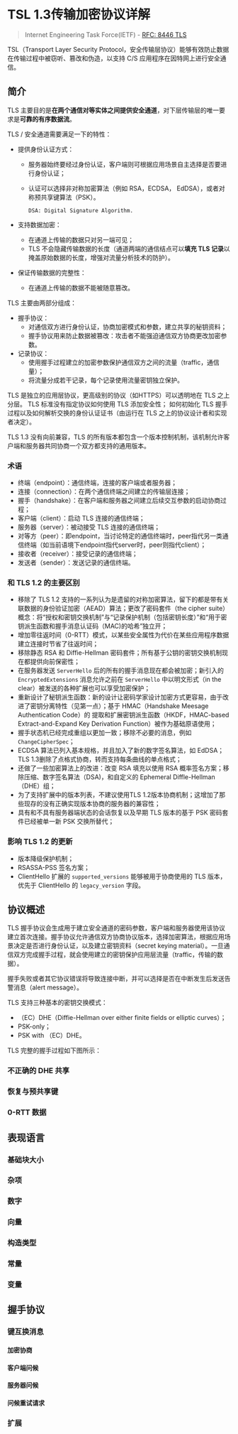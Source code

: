 # TSL 1.3传输加密协议详解

> Internet Engineering  Task Force(IETF) - [RFC: 8446 TLS](https://www.rfc-editor.org/rfc/pdfrfc/rfc8446.txt.pdf)

TSL（Transport Layer Security Protocol，安全传输层协议）能够有效防止数据在传输过程中被窃听、篡改和伪造，以支持 C/S 应用程序在因特网上进行安全通信。

## 简介

TLS 主要目的是**在两个通信对等实体之间提供安全通道**，对下层传输层的唯一要求是**可靠的有序数据流**。

TLS / 安全通道需要满足一下的特性：

- 提供身份认证方式：

  - 服务器始终要经过身份认证，客户端则可根据应用场景自主选择是否要进行身份认证；

  - 认证可以选择非对称加密算法（例如 RSA，ECDSA， EdDSA），或者对称预共享键算法（PSK）。

    `DSA: Digital Signature Algorithm.`

- 支持数据加密：

  - 在通道上传输的数据只对另一端可见；
  - TLS 不会隐藏传输数据的长度（通道两端的通信结点可以**填充 TLS 记录**以掩盖原始数据的长度，增强对流量分析技术的防护）。

- 保证传输数据的完整性：

  - 在通道上传输的数据不能被随意篡改。

TLS 主要由两部分组成：

- 握手协议：
  - 对通信双方进行身份认证，协商加密模式和参数，建立共享的秘钥资料；
  - 握手协议用来防止数据被篡改：攻击者不能强迫通信双方协商更改加密参数。
- 记录协议：
  - 使用握手过程建立的加密参数保护通信双方之间的流量（traffic，通信量）；
  - 将流量分成若干记录，每个记录使用流量密钥独立保护。

TLS 是独立的应用层协议，更高级别的协议（如HTTPS）可以透明地在 TLS 之上分层。 TLS 标准没有指定协议如何使用 TLS 添加安全性； 如何初始化 TLS 握手过程以及如何解析交换的身份认证证书（由运行在 TLS 之上的协议设计者和实现者决定）。

TLS 1.3 没有向前兼容，TLS 的所有版本都包含一个版本控制机制，该机制允许客户端和服务器共同协商一个双方都支持的通用版本。

### 术语

- 终端（endpoint）：通信终端，连接的客户端或者服务器；
- 连接（connection）：在两个通信终端之间建立的传输层连接；
- 握手（handshake）：在客户端和服务器之间建立后续交互参数的启动协商过程；
- 客户端（client）：启动 TLS 连接的通信终端；
- 服务器（server）：被动接受 TLS 连接的通信终端；
- 对等方（peer）：即endpoint，当讨论特定的通信终端时，peer指代另一类通信终端（如当前语境下endpoint指代server时，peer则指代client）；
- 接收者（receiver）：接受记录的通信终端；
- 发送者（sender）：发送记录的通信终端。

### 和 TLS 1.2 的主要区别

- 移除了 TLS 1.2 支持的一系列认为是遗留的对称加密算法，留下的都是带有关联数据的身份验证加密（AEAD）算法；更改了密码套件（the cipher suite）概念：将“授权和密钥交换机制”与“记录保护机制（包括密钥长度）”和“用于密钥派生函数和握手消息认证码（MAC)的哈希”独立开；
- 增加零往返时间（0-RTT）模式，以某些安全属性为代价在某些应用程序数据建立连接时节省了往返时间；
- 移除静态 RSA 和 Diffie-Hellman 密码套件；所有基于公钥的密钥交换机制现在都提供向前保密性；
- 在服务器发送 `ServerHello` 后的所有的握手消息现在都会被加密；新引入的 `EncryptedExtensions` 消息允许之前在 `ServerHello` 中以明文形式（in the clear）被发送的各种扩展也可以享受加密保护；
- 重新设计了秘钥派生函数：新的设计让密码学家设计加密方式更容易，由于改进了密钥分离特性（见第一点）；基于 HMAC（Handshake Meesage Authentication Code）的 提取和扩展密钥派生函数（HKDF，HMAC-based Extract-and-Expand Key Derivation Function）被作为基础原语使用；
- 握手状态机已经完成重组以更加一致；移除不必要的消息，例如 `ChangeCipherSpec`；
- ECDSA 算法已列入基本规格，并且加入了新的数字签名算法，如 EdDSA；TLS 1.3删除了点格式协商，转而支持每条曲线的单点格式；
- 还做了一些加密算法上的改进：改变 RSA 填充以使用 RSA 概率签名方案；移除压缩、数字签名算法（DSA)，和自定义的 Ephemeral Diffle-Hellman（DHE）组；
- 为了支持扩展中的版本列表，不建议使用TLS 1.2版本协商机制；这增加了那些现存的没有正确实现版本协商的服务器的兼容性；
- 具有和不具有服务器端状态的会话恢复以及早期 TLS 版本的基于 PSK 密码套件已经被单一新 PSK 交换所替代；

### 影响 TLS 1.2 的更新

- 版本降级保护机制；
- RSASSA-PSS 签名方案；
- ClientHello 扩展的 `supported_versions` 能够被用于协商使用的 TLS 版本，优先于 ClientHello 的 `legacy_version` 字段。

## 协议概述

TLS 握手协议会生成用于建立安全通道的密码参数，客户端和服务器使用该协议建立首次连接。握手协议允许通信双方协商协议版本，选择加密算法，根据应用场景决定是否进行身份认证，以及建立密钥资料（secret keying material）。一旦通信双方完成握手过程，就会使用建立的密钥保护应用层流量（traffic，传输的数据）。

握手失败或者其它协议错误将导致连接中断，并可以选择是否在中断发生后发送告警消息（alert message）。

TLS 支持三种基本的密钥交换模式：

- （EC）DHE（Diffie-Hellman over either finite fields or elliptic curves）；
- PSK-only；
- PSK with （EC）DHE。

TLS 完整的握手过程如下图所示：



### 不正确的 DHE 共享

### 恢复与预共享键

### 0-RTT 数据

## 表现语言

### 基础块大小

### 杂项

### 数字

### 向量

### 构造类型

### 常量

### 变量

## 握手协议

### 键互换消息

#### 加密协商

#### 客户端问候

#### 服务器问候

#### 问候重试请求

### 扩展

